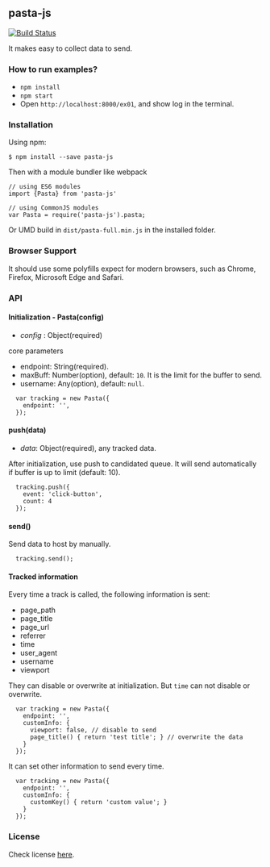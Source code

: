 ## pasta-js

[![Build Status](https://travis-ci.org/polydice/pasta-js.svg)](https://travis-ci.org/polydice/pasta-js)

It makes easy to collect data to send.

### How to run examples?
- `npm install`
- `npm start`
- Open `http://localhost:8000/ex01`, and show log in the terminal.

### Installation

Using npm:

```
$ npm install --save pasta-js
```

Then with a module bundler like webpack

```
// using ES6 modules
import {Pasta} from 'pasta-js'

// using CommonJS modules
var Pasta = require('pasta-js').pasta;
```

Or UMD build in `dist/pasta-full.min.js` in the installed folder.

### Browser Support
It should use some polyfills expect for modern browsers, such as Chrome, Firefox, Microsoft Edge and Safari.

### API

#### Initialization - Pasta(config)
- *config* : Object(required)

core parameters

- endpoint: String(required).
- maxBuff: Number(option), default: `10`. It is the limit for the buffer to send.
- username: Any(option), default: `null`.


```
  var tracking = new Pasta({
    endpoint: '',
  });
```

#### push(data)

- *data*: Object(required), any tracked data.

After initialization, use push to candidated queue. It will send automatically if buffer is up to limit (default: 10).

```
  tracking.push({
    event: 'click-button',
    count: 4
  });
```

#### send()

Send data to host by manually.

```
  tracking.send();
```

#### Tracked information

Every time a track is called, the following information is sent:

- page_path
- page_title
- page_url
- referrer
- time
- user_agent
- username
- viewport

They can disable or overwrite at initialization. But `time` can not disable or overwrite.

```
  var tracking = new Pasta({
    endpoint: '',
    customInfo: {
      viewport: false, // disable to send
      page_title() { return 'test title'; } // overwrite the data
    }
  });
```

It can set other information to send every time.

```
  var tracking = new Pasta({
    endpoint: '',
    customInfo: {
      customKey() { return 'custom value'; }
    }
  });
```

### License
Check license [here](https://github.com/polydice/pasta-js/blob/master/LICENSE).
